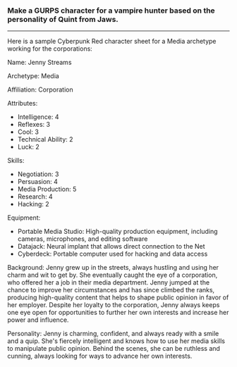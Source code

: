### Make a GURPS character for a vampire hunter based on the personality of Quint from Jaws.

---

Here is a sample Cyberpunk Red character sheet for a Media archetype working for the corporations:

Name: Jenny Streams

Archetype: Media

Affiliation: Corporation

Attributes:
 * Intelligence: 4
 * Reflexes: 3
 * Cool: 3
 * Technical Ability: 2
 * Luck: 2

Skills:
 * Negotiation: 3
 * Persuasion: 4
 * Media Production: 5
 * Research: 4
 * Hacking: 2

Equipment:
 * Portable Media Studio: High-quality production equipment, including cameras, microphones, and editing software
 * Datajack: Neural implant that allows direct connection to the Net
 * Cyberdeck: Portable computer used for hacking and data access

Background: Jenny grew up in the streets, always hustling and using her charm and wit to get by. She eventually caught the eye of a corporation, who offered her a job in their media department. Jenny jumped at the chance to improve her circumstances and has since climbed the ranks, producing high-quality content that helps to shape public opinion in favor of her employer. Despite her loyalty to the corporation, Jenny always keeps one eye open for opportunities to further her own interests and increase her power and influence.

Personality: Jenny is charming, confident, and always ready with a smile and a quip. She's fiercely intelligent and knows how to use her media skills to manipulate public opinion. Behind the scenes, she can be ruthless and cunning, always looking for ways to advance her own interests.

